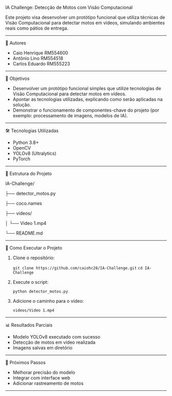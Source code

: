 
IA Challenge: Detecção de Motos com Visão Computacional

Este projeto visa desenvolver um protótipo funcional que utiliza técnicas de Visão Computacional para detectar motos em vídeos, simulando ambientes reais como pátios de entrega.

-----------------------------

👥 Autores

- Caio Henrique RM554600
- Antônio Lino RM554518
- Carlos Eduardo RM555223

-----------------------------

🎯 Objetivos

- Desenvolver um protótipo funcional simples que utilize tecnologias de Visão Computacional para detectar motos em vídeos.
- Apontar as tecnologias utilizadas, explicando como serão aplicadas na solução.
- Demonstrar o funcionamento de componentes-chave do projeto (por exemplo: processamento de imagens, modelos de IA).

-----------------------------

🛠️ Tecnologias Utilizadas

- Python 3.8+
- OpenCV
- YOLOv8 (Ultralytics)
- PyTorch

-----------------------------

📁 Estrutura do Projeto

IA-Challenge/

├── detector_motos.py

├── coco.names

├── videos/

│   └── Video 1.mp4

└── README.md

-----------------------------

🚀 Como Executar o Projeto

1. Clone o repositório:

   ``
   git clone https://github.com/caiohc28/IA-Challenge.git
   ``
   ``
   cd IA-Challenge
   ``

3. Execute o script:

   ``
   python detector_motos.py
   ``
   
4. Adicione o caminho para o vídeo:

   ``
   videos/Video 1.mp4
   ``

-----------------------------

📊 Resultados Parciais

- Modelo YOLOv8 executado com sucesso
- Detecção de motos em vídeo realizada
- Imagens salvas em diretório

-----------------------------

📌 Próximos Passos

- Melhorar precisão do modelo
- Integrar com interface web
- Adicionar rastreamento de motos

-----------------------------

